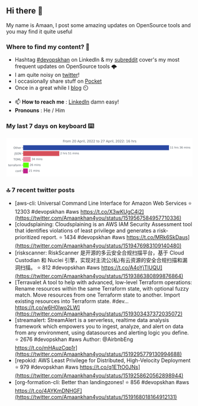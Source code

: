 <!--- [![Hits](https://hits.seeyoufarm.com/api/count/incr/badge.svg?url=https%3A%2F%2Fgithub.com%2Fakhan4u%2Fhit-counter&count_bg=%2379C83D&title_bg=%23555555&icon=&icon_color=%23E7E7E7&title=visits&edge_flat=false)](https://hits.seeyoufarm.com) --->

## Hi there 👋

My name is Amaan, I post some amazing updates on OpenSource tools and you may find it quite useful

### Where to find my content? 🤔

* Hashtag [#devopskhan](https://www.linkedin.com/feed/hashtag/devopskhan/) on LinkedIn & my [subreddit](https://www.reddit.com/r/devopskhan/) cover's my most frequent updates on OpenSource tools 🌩️
* I am quite noisy on [twitter](https://twitter.com/Amaankhan4you)!
* I occasionally share stuff on [Pocket](https://getpocket.com/@ej6g8d1dp2829A16a9Tf5d4T6bAMp3d8791rejDe86yem3bm4e14ex4fT4dluk29)
* Once in a great while I [blog](https://linuxparrot.com/) ⏲️


- 📫 **How to reach me** : [LinkedIn](https://www.linkedin.com/in/amaan-khan-linux-ninja) damn easy!
- **Pronouns** : He / Him

### My last 7 days on keyboard ⌨️

<img src="https://github.com/akhan4u/akhan4u/blob/main/images/stat.svg" alt="Amaan's Wakatime Activity!"/>

### 🔝 7 recent twitter posts
<!-- DEVDOJO:START -->
- [aws-cli: Universal Command Line Interface for Amazon Web Services
⭐️ 12303
#devopskhan #aws
https://t.co/X3wKUgC4j2](https://twitter.com/Amaankhan4you/status/1519567584957710336)
- [cloudsplaining: Cloudsplaining is an AWS IAM Security Assessment tool that identifies violations of least privilege and generates a risk-prioritized report.
⭐️ 1434
#devopskhan #aws
https://t.co/MRk6SkDaus](https://twitter.com/Amaankhan4you/status/1519476983109140480)
- [riskscanner: RiskScanner 是开源的多云安全合规扫描平台，基于 Cloud Custodian 和 Nuclei 引擎，实现对主流公&lpar;私&rpar;有云资源的安全合规扫描和漏洞扫描。
⭐️ 812
#devopskhan #aws
https://t.co/A4oYjTlUQU](https://twitter.com/Amaankhan4you/status/1519386380899876864)
- [Terravalet A tool to help with advanced, low-level Terraform operations: Rename resources within the same Terraform state, with optional fuzzy match. Move resources from one Terraform state to another. Import existing resources into Terraform state. #dev… https://t.co/w6H0Iwo2LW](https://twitter.com/Amaankhan4you/status/1519303437372035072)
- [streamalert: StreamAlert is a serverless, realtime data analysis framework which empowers you to ingest, analyze, and alert on data from any environment, using datasources and alerting logic you define.
⭐️ 2676
#devopskhan #aws
Author: @AirbnbEng
https://t.co/mHAuzCqp1r](https://twitter.com/Amaankhan4you/status/1519295779130994688)
- [repokid: AWS Least Privilege for Distributed, High-Velocity Deployment
⭐️ 979
#devopskhan #aws
https://t.co/q1ETtO0JNs](https://twitter.com/Amaankhan4you/status/1519258620562898944)
- [org-formation-cli: Better than landingzones!
⭐️ 856
#devopskhan #aws
https://t.co/4AYKmDNHGF](https://twitter.com/Amaankhan4you/status/1519168018164912131)
<!-- DEVDOJO:END -->

<!-- ![Amaan's GitHub stats](https://github-readme-stats.vercel.app/api?username=akhan4u&count_private=true&show_icons=true&hide=contribs) -->
